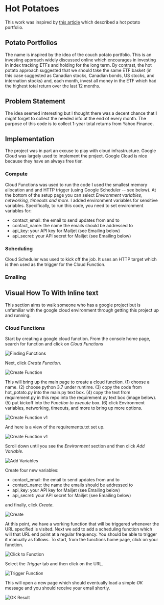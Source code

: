 # Hot Potatoes
This work was inspired by [this article](https://www.theglobeandmail.com/investing/markets/etfs/article-hot-vs-passive-potato-portfolios-which-delivers-the-best-return/) which described a hot potato portfolio.
## Potato Portfolios
The name is inspired by the idea of the couch potato portfolio. This is an investing approach widely discussed online which encourages in investing in index tracking ETFs and holding for the long term. By contrast, the hot potato approach suggested that we should take the same ETF basket (in this case suggested as Canadian stocks, Canadian bonds, US stocks, and internation stocks) and, each month, invest all money in the ETF which had the highest total return over the last 12 months.
## Problem Statement
The idea seemed interesting but I thought there was a decent chance that I might forget to collect the needed info at the end of every month. The purpose of this code is to collect 1-year total returns from Yahoo Finance.
## Implementation
The project was in part an excuse to play with cloud infrastructure. Google Cloud was largely used to implement the project. Google Cloud is nice because they have an always free tier.
### Compute
Cloud Functions was used to run the code I used the smallest memory allocation and and HTTP trigger (using Google Scheduler -- see below). At the bottom of the setup page you can select _Environment variables, networking, timeouts and more_. I added environment variables for sensitive variables. Specifically, to run this code, you need to set environment variables for:
* contact_email: the email to send updates from and to
* contact_name: the name the emails should be addressed to
* api_key: your API key for Mailjet (see Emailing below)
* api_secret: your API secret for Mailjet (see Emailing below)
### Scheduling
Cloud Scheduler was used to kick off the job. It uses an HTTP target which is then used as the trigger for the Cloud Function.
### Emailing

## Visual How To With Inline text

This section aims to walk someone who has a google project but is unfamiliar with the google cloud environment through getting this project up and running.

### Cloud Functions

Start by creating a google cloud function. From the console home page, search for function and click on *Cloud Functions*

![Finding Functions](https://github.com/fritzel56/hot-potatoes/blob/implementation/images/go-to-cloud-functions.png)

Next, click *Create Function*.

![Create Function](https://github.com/fritzel56/hot-potatoes/blob/implementation/images/click-create-function.png)

This will bring up the main page to create a cloud function. (1) choose a name. (2) choose python 3.7 under runtime. (3) copy the code from hot_potato.py into the main.py text box. (4) copy the text from requirement.py in this repo into the requirement.py text box (image below). (5) put kickoff into the *Function to execute* box. (6) click Environment variables, networking, timeouts, and more to bring up more options.

![Create Function v1](https://github.com/fritzel56/hot-potatoes/blob/implementation/images/create-function.png)

And here is a view of the requirements.txt set up.

![Create Function v1](https://github.com/fritzel56/hot-potatoes/blob/implementation/images/requirements.png)

Scroll down until you see the *Environment* section and then click *Add Variable*.

![Add Variables](https://github.com/fritzel56/hot-potatoes/blob/implementation/images/add-variable.png)

Create four new variables: 
* contact_email: the email to send updates from and to
* contact_name: the name the emails should be addressed to
* api_key: your API key for Mailjet (see Emailing below)
* api_secret: your API secret for Mailjet (see Emailing below)

and finally, click *Create*.

![Create](https://github.com/fritzel56/hot-potatoes/blob/implementation/images/fill-variables-and-create.png)

At this point, we have a working function that will be triggered whenever the URL specified is visited. Next we add to add a scheduling function which will that URL end point at a regular frequency. You should be able to trigger it manually as follows. To start, from the functions home page, click on your function.

![Click to Function](https://github.com/fritzel56/hot-potatoes/blob/implementation/images/click-to-function.png)

Select the *Trigger* tab and then click on the URL.

![Trigger Function](https://github.com/fritzel56/hot-potatoes/blob/implementation/images/manual-trigger.png)

This will open a new page which should eventually load a simple *OK* message and you should receive your email shortly.

![OK Result](https://github.com/fritzel56/hot-potatoes/blob/implementation/images/ok-result.png)

